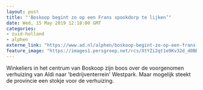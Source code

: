 ```yaml
---
layout: post
title: "'Boskoop begint zo op een Frans spookdorp te lijken’"
date: Wed, 15 May 2019 12:18:00 GMT
categories: 
- zuid-holland 
- alphen 
externe_link: "https://www.ad.nl/alphen/boskoop-begint-zo-op-een-frans-spookdorp-te-lijken~aa4e9d50/"
feature_image: "https://images1.persgroep.net/rcs/XtYZi2qt1e9Kv32d_d0BBFEkHVE/diocontent/61182193/_fitwidth/400/?appId=21791a8992982cd8da851550a453bd7f&quality=0.7"
---
```


Winkeliers in het centrum van Boskoop zijn boos over de voorgenomen verhuizing van Aldi naar 'bedrijventerrein' Westpark. Maar mogelijk steekt de provincie een stokje voor de verhuizing.
